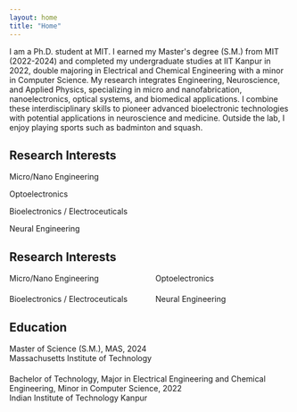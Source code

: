 ```yaml
---
layout: home
title: "Home"
---
```

I am a Ph.D. student at MIT. I earned my Master's degree (S.M.) from MIT (2022-2024) and completed my undergraduate studies at IIT Kanpur in 2022, double majoring in Electrical and Chemical Engineering with a minor in Computer Science. My research integrates Engineering, Neuroscience, and Applied Physics, specializing in micro and nanofabrication, nanoelectronics, optical systems, and biomedical applications. I combine these interdisciplinary skills to pioneer advanced bioelectronic technologies with potential applications in neuroscience and medicine. Outside the lab, I enjoy playing sports such as badminton and squash.

## Research Interests

<i class="fa fa-book"></i> Micro/Nano Engineering

<i class="fa fa-book"></i> Optoelectronics

<i class="fa fa-book"></i> Bioelectronics / Electroceuticals

<i class="fa fa-book"></i> Neural Engineering

## Research Interests

<div style="display: flex; flex-wrap: wrap; gap: 20px;">
  <div style="flex: 1 1 200px;"><i class="fa fa-book"></i> Micro/Nano Engineering</div>
  <div style="flex: 1 1 200px;"><i class="fa fa-book"></i> Optoelectronics</div>
  <div style="flex: 1 1 200px;"><i class="fa fa-book"></i> Bioelectronics / Electroceuticals</div>
  <div style="flex: 1 1 200px;"><i class="fa fa-book"></i> Neural Engineering</div>
</div>


## Education

<div style="margin-bottom: 20px;">
  <p style="margin: 0; padding: 0;"><i class="fa fa-graduation-cap"></i> Master of Science (S.M.), MAS, 2024</p>
  <p style="margin: 0; padding: 0;">Massachusetts Institute of Technology</p>
</div>

<div style="margin-bottom: 20px;">
  <p style="margin: 0; padding: 0;"><i class="fa fa-graduation-cap"></i> Bachelor of Technology, Major in Electrical Engineering and Chemical Engineering, Minor in Computer Science, 2022</p>
  <p style="margin: 0; padding: 0;">Indian Institute of Technology Kanpur</p>
</div>




